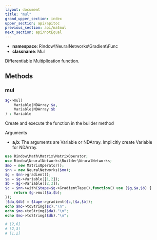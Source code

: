 ```yaml
---
layout: document
title: "mul"
grand_upper_section: index
upper_section: api/apitoc
previous_section: api/matmul
next_section: api/notEqual
---
```


- **namespace**: Rindow\NeuralNetworks\Gradient\Func
- **classname**: Mul

Differentiable Multiplication function.

Methods
-------

### mul
```php
$g->mul(
    Variable|NDArray $a,
    Variable|NDArray $b
) : Variable
```
Create and execute the function in the builder method

Arguments

- **a,b**: The arguments are Variable or NDArray. Implicitly create Variable for NDArray.


```php
use Rindow\Math\Matrix\MatrixOperator;
use Rindow\NeuralNetworks\Builder\NeuralNetworks;
$mo = new MatrixOperator();
$nn = new NeuralNetworks($mo);
$g = $nn->gradient();
$a = $g->Variable([1,2]);
$b = $g->Variable([2,3]);
$c = $nn->with($tape=$g->GradientTape(),function() use ($g,$a,$b) {
    return $g->mul($a,$b);
});
[$da,$db] = $tape->gradient($c,[$a,$b]);
echo $mo->toString($c)."\n";
echo $mo->toString($da)."\n";
echo $mo->toString($db)."\n";

# [2,6]
# [2,3]
# [1,2]


```
